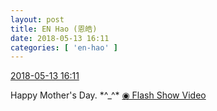 ```yaml
---
layout: post
title: EN Hao (恩皓)
date: 2018-05-13 16:11
categories: [ 'en-hao' ]
---
```


<div class="weibo-info">
  <a href="https://weibo.com/6346318257/Ggt23DUz1">2018-05-13 16:11</a>
</div>

Happy Mother's Day. \*^\_^\* [◉ Flash Show Video](http://www.miaopai.com/show/-YwKigqMgggrtyYvpkIXIf7X0~kXiWUxZExDWg__.htm)
